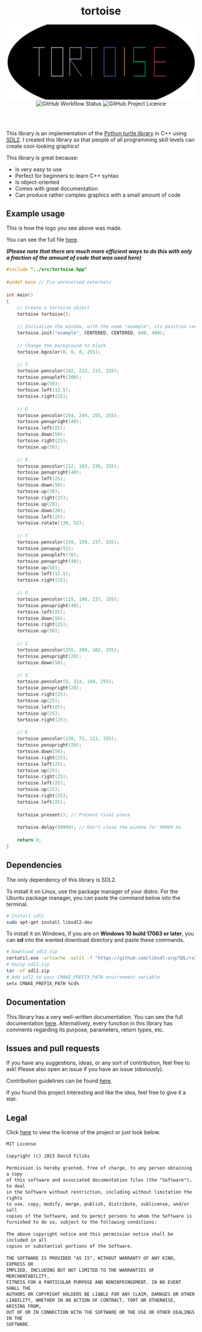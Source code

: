 <h1 align="center">tortoise</h1>
<p align="center">
<img src="assets/oval.png" align="center" width="500" height="200" title="logo">
<br>
<img alt="GitHub Workflow Status" align="center" src="https://img.shields.io/github/actions/workflow/status/dafiliks/tortoise/cmake-multi-platform.yml">
<img alt="GitHub Project Licence" align="center" src="https://img.shields.io/github/license/dafiliks/tortoise">
</p>
<br> <br>

This library is an implementation of the [Python turtle library](https://docs.python.org/3/library/turtle.html) in C++ using [SDL2](https://github.com/libsdl-org/SDL/tree/SDL2). I created this library so that people of all programming skill levels can create cool-looking graphics!

This library is great because:
- Is very easy to use
- Perfect for beginners to learn C++ syntax
- Is object-oriented
- Comes with great documentation
- Can produce rather complex graphics with a small amount of code

## Example usage
This is how the logo you see above was made.

You can see the full file [here](tests/tests.cpp).

***(Please note that there are much more efficient ways to do this with only a fraction of the amount of code that was used here)***
```cpp
#include "../src/tortoise.hpp"

#undef main // Fix unresolved externals

int main()
{
	// Create a tortoise object
	tortoise tortoise{};

	// Initialize the window, with the name "example", its position centered on the screen, with a width of 640 and a height of 480
	tortoise.init("example", CENTERED, CENTERED, 640, 480);

	// Change the background to black
	tortoise.bgcolor(0, 0, 0, 255);

	// T
	tortoise.pencolor(242, 223, 215, 255);
	tortoise.penupleft(200);
	tortoise.up(50);
	tortoise.left(12.5);
	tortoise.right(25);

	// O
	tortoise.pencolor(254, 249, 255, 255);
	tortoise.penupright(40);
	tortoise.left(25);
	tortoise.down(50);
	tortoise.right(25);
	tortoise.up(50);

	// R
	tortoise.pencolor(212, 193, 236, 255);
	tortoise.penupright(40);
	tortoise.left(25);
	tortoise.down(50);
	tortoise.up(30);
	tortoise.right(25);
	tortoise.up(20);
	tortoise.down(20);
	tortoise.left(25);
	tortoise.rotate(130, 52);

	// T
	tortoise.pencolor(159, 159, 237, 255);
	tortoise.penupup(52);
	tortoise.penupleft(70);
	tortoise.penupright(40);
	tortoise.up(50);
	tortoise.left(12.5);
	tortoise.right(25);

	// O
	tortoise.pencolor(115, 108, 237, 255);
	tortoise.penupright(40);
	tortoise.left(25);
	tortoise.down(50);
	tortoise.right(25);
	tortoise.up(50);

	// I
	tortoise.pencolor(255, 209, 102, 255);
	tortoise.penupright(20);
	tortoise.down(50);

	// S
	tortoise.pencolor(6, 214, 160, 255);
	tortoise.penupright(20);
	tortoise.right(25);
	tortoise.up(25);
	tortoise.left(25);
	tortoise.up(25);
	tortoise.right(25);

	// E
	tortoise.pencolor(239, 71, 111, 255);
	tortoise.penupright(20);
	tortoise.down(50);
	tortoise.right(25);
	tortoise.left(25);
	tortoise.up(25);
	tortoise.right(25);
	tortoise.left(25);
	tortoise.up(25);
	tortoise.right(25);
	tortoise.left(25);

	tortoise.present(); // Present final piece

	tortoise.delay(99999); // Don't close the window for 99999 ms

	return 0;
}
```

## Dependencies
The only dependency of this library is SDL2.

To install it on Linux, use the package manager of your distro. For the Ubuntu package manager, you can paste the command below into the terminal.
```bash
# Install sdl2
sudo apt-get install libsdl2-dev
```

To install it on Windows, if you are on **Windows 10 build 17063 or later**, you can **cd** into the wanted download directory and paste these commands.
```bash
# Download sdl2.zip
certutil.exe -urlcache -split -f "https://github.com/libsdl-org/SDL/releases/download/release-2.28.5/SDL2-devel-2.28.5-VC.zip" sdl2.zip
# Unzip sdl2.zip
tar -xf sdl2.zip
# Add sdl2 to your CMAKE_PREFIX_PATH environment variable
setx CMAKE_PREFIX_PATH %cd%
```

## Documentation 
This library has a very well-written documentation. You can see the full documentation [here](docs/DOCUMENTATION.md). Alternatively, every function in this library has comments regarding its purpose, parameters, return types, etc.

## Issues and pull requests 
If you have any suggestions, ideas, or any sort of contribution, feel free to ask!
Please also open an issue if you have an issue (obviously).

Contribution guidelines can be found [here](CONTRIBUTING.md).

If you found this project interesting and like the idea, feel free to give it a star.

## Legal
Click [here](LICENSE) to view the license of the project or just look below.

```
MIT License

Copyright (c) 2023 David Filiks

Permission is hereby granted, free of charge, to any person obtaining a copy
of this software and associated documentation files (the "Software"), to deal
in the Software without restriction, including without limitation the rights
to use, copy, modify, merge, publish, distribute, sublicense, and/or sell
copies of the Software, and to permit persons to whom the Software is
furnished to do so, subject to the following conditions:

The above copyright notice and this permission notice shall be included in all
copies or substantial portions of the Software.

THE SOFTWARE IS PROVIDED "AS IS", WITHOUT WARRANTY OF ANY KIND, EXPRESS OR
IMPLIED, INCLUDING BUT NOT LIMITED TO THE WARRANTIES OF MERCHANTABILITY,
FITNESS FOR A PARTICULAR PURPOSE AND NONINFRINGEMENT. IN NO EVENT SHALL THE
AUTHORS OR COPYRIGHT HOLDERS BE LIABLE FOR ANY CLAIM, DAMAGES OR OTHER
LIABILITY, WHETHER IN AN ACTION OF CONTRACT, TORT OR OTHERWISE, ARISING FROM,
OUT OF OR IN CONNECTION WITH THE SOFTWARE OR THE USE OR OTHER DEALINGS IN THE
SOFTWARE.
```
